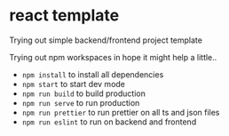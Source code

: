 # react template

Trying out simple backend/frontend project template

Trying out npm workspaces in hope it might help a little..


* `npm install` to install all dependencies
* `npm start` to start dev mode
* `npm run build` to build production
* `npm run serve` to run production
* `npm run prettier` to run prettier on all ts and json files
* `npm run eslint` to run on backend and frontend

